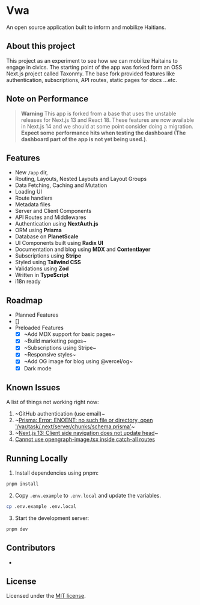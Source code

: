 # Vwa

An open source application built to inform and mobilize Haitians.

## About this project

This project as an experiment to see how we can mobilize Haitains to engage in civics. The starting point of the app was forked form an OSS Next.js project called Taxonmy. The base fork provided features like authentication, subscriptions, API routes, static pages for docs ...etc.

## Note on Performance

> **Warning**
> This app is forked from a base that uses the unstable releases for Next.js 13 and React 18. These features are now available in Next.js 14 and we should at some point consider doing a migration.
> **Expect some performance hits when testing the dashboard (The dashboard part of the app is not yet being used.)**.

## Features

- New `/app` dir,
- Routing, Layouts, Nested Layouts and Layout Groups
- Data Fetching, Caching and Mutation
- Loading UI
- Route handlers
- Metadata files
- Server and Client Components
- API Routes and Middlewares
- Authentication using **NextAuth.js**
- ORM using **Prisma**
- Database on **PlanetScale**
- UI Components built using **Radix UI**
- Documentation and blog using **MDX** and **Contentlayer**
- Subscriptions using **Stripe**
- Styled using **Tailwind CSS**
- Validations using **Zod**
- Written in **TypeScript**
- i18n ready

## Roadmap

- Planned Features
- []
- Preloaded Features
  - [x] ~Add MDX support for basic pages~
  - [x] ~Build marketing pages~
  - [x] ~Subscriptions using Stripe~
  - [x] ~Responsive styles~
  - [x] ~Add OG image for blog using @vercel/og~
  - [x] Dark mode

## Known Issues

A list of things not working right now:

1. ~GitHub authentication (use email)~
2. ~[Prisma: Error: ENOENT: no such file or directory, open '/var/task/.next/server/chunks/schema.prisma'](https://github.com/prisma/prisma/issues/16117)~
3. ~[Next.js 13: Client side navigation does not update head](https://github.com/vercel/next.js/issues/42414)~
4. [Cannot use opengraph-image.tsx inside catch-all routes](https://github.com/vercel/next.js/issues/48162)

## Running Locally

1. Install dependencies using pnpm:

```sh
pnpm install
```

2. Copy `.env.example` to `.env.local` and update the variables.

```sh
cp .env.example .env.local
```

3. Start the development server:

```sh
pnpm dev
```

## Contributors

- []()

## License

Licensed under the [MIT license](https://github.com/shadcn/taxonomy/blob/main/LICENSE.md).
